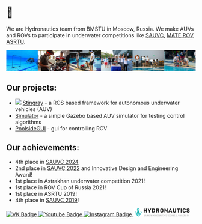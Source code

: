 # 👋 

We are Hydronautics team from BMSTU in Moscow, Russia. We make AUVs and ROVs to participate in underwater competitions like [SAUVC](https://sauvc.org), [MATE ROV](https://www.materovcompetition.org), [ASRTU](http://www.asrtu.cn/en).

<a href="https://github.com/hydronautics-team"> <img src="https://github.com/bmstu/bmstu/blob/0055ad6448599aeb9a2f279b943fecf824bfad81/logos/hydronautics/hydronautics_header.png"/></a>

## Our projects:
* <a href="https://github.com/hydronautics-team/stingray"> <img src="https://github.com/hydronautics-team/stingray/blob/177c9f6d94558251d2e6c398ba6b2031f0656d4f/logo.jpg" width="100"/></a> [Stingray](https://github.com/hydronautics-team/stingray) - a ROS based framework for autonomous underwater vehicles (AUV) 
* [Simulator](https://github.com/hydronautics-team/simulator) - a simple Gazebo based AUV simulator for testing control algorithms
* [PoolsideGUI](https://github.com/hydronautics-team/PoolsideGUI) - gui for controlling ROV



## Our achievements:
* 4th place in [SAUVC 2024](https://sauvc.org/2024/#teams)
* 2nd place in [SAUVC 2022](https://sauvc.org/2022/#teams) and Innovative Design and Engineering Award!
* 1st place in Astrakhan underwater competition 2021!
* 1st place in ROV Cup of Russia 2021!
* 1st place in ASRTU 2019!
* 4th place in [SAUVC 2019](https://sauvc.org/2019/#teams)!


<div id="badges">
  <a href="https://vk.com/hydronautics">
    <img src="https://img.shields.io/badge/вконтакте-%232E87FB.svg?&style=for-the-badge&logo=vk&logoColor=white" alt="VK Badge"/>
  </a>
  <a href="https://www.youtube.com/channel/UC0Fo9JXRShJFGhzbZiWTJYQ/featured">
    <img src="https://img.shields.io/badge/YouTube-red?style=for-the-badge&logo=youtube&logoColor=white" alt="Youtube Badge"/>
  </a>
  <a href="https://instagram.com/hydronautics">
    <img src="https://img.shields.io/badge/Instagram-E4405F?style=for-the-badge&logo=instagram&logoColor=white" alt="Instagram Badge"/>
  </a>
  <a href="https://github.com/hydronautics-team"> <img src="https://github.com/bmstu/bmstu/blob/b8280581ffcb9d17e9570a38dc39196d1e27f7ae/logos/hydronautics/hydronautics_logo.jpg" width="150"/></a>
</div>
